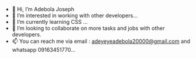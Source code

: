 - 👋 Hi, I’m Adebola Joseph
- 👀 I’m interested in working with other developers...
- 🌱 I’m currently learning CSS ...
- 💞️ I’m looking to collaborate on more tasks and jobs with other developers.
- 📫 You can reach me via  email : adeyeyeadebola20000@gmail.com and whatsapp 09163451770...

<!---
adebolajoseph/adebolajoseph is a ✨ special ✨ repository because its `README.md` (this file) appears on your GitHub profile.
You can click the Preview link to take a look at your changes.
--->

